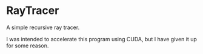 # RayTracer

A simple recursive ray tracer.

I was intended to accelerate this program using CUDA, but I have given it up for some reason.
